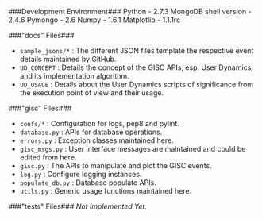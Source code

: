 ###Development Environment###
    Python - 2.7.3
    MongoDB shell version - 2.4.6
    Pymongo - 2.6
    Numpy - 1.6.1
    Matplotlib - 1.1.1rc

###"docs" Files###
+ ```sample_jsons/*``` :
  The different JSON files template the respective event details
  maintained by GitHub.
+ ```UD_CONCEPT``` :
  Details the concept of the GISC APIs, esp. User Dynamics, and
  its implementation algorithm.
+ ```UD_USAGE``` :
  Details about the User Dynamics scripts of significance from the
  execution point of view and their usage.
      
###"gisc" Files###
+ ```confs/*``` : Configuration for logs, pep8 and pylint.
+ ```database.py``` : APIs for database operations.
+ ```errors.py``` : Exception classes maintained here.
+ ```gisc_msgs.py``` : User interface messages are maintained and
  could be edited from here.
+ ```gisc.py``` : The APIs to manipulate and plot the GISC events.
+ ```log.py``` : Configure logging instances.
+ ```populate_db.py``` : Database populate APIs.
+ ```utils.py``` : Generic usage functions maintained here.
    
###"tests" Files###
_Not Implemented Yet._